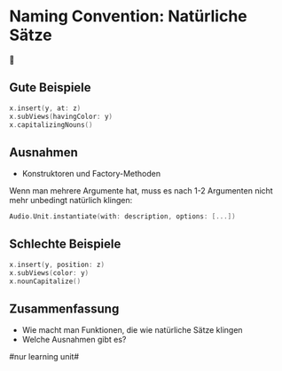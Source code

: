 # Naming Convention: Natürliche Sätze
💬

## Gute Beispiele

```swift
x.insert(y, at: z)
x.subViews(havingColor: y)
x.capitalizingNouns()
```

## Ausnahmen

- Konstruktoren und Factory-Methoden

Wenn man mehrere Argumente hat, muss es nach 1-2 Argumenten nicht mehr unbedingt natürlich klingen:

```swift
Audio.Unit.instantiate(with: description, options: [...])
```

## Schlechte Beispiele

```swift
x.insert(y, position: z)
x.subViews(color: y)
x.nounCapitalize()
```


## Zusammenfassung
- Wie macht man Funktionen, die wie natürliche Sätze klingen
- Welche Ausnahmen gibt es?


#nur learning unit#